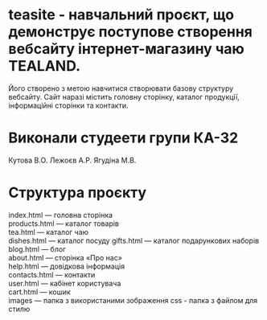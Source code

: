 # teasite - навчальний проєкт, що демонструє поступове створення вебсайту інтернет-магазину чаю TEALAND. 
Його створено з метою навчитися створювати базову структуру вебсайту.
Сайт наразі містить головну сторінку, каталог продукції, інформаційні сторінки та контакти.

# Виконали студеети групи КА-32 
Кутова В.О.
Лежоєв А.Р.
Ягудіна М.В.

# Структура проєкту
index.html — головна сторінка  
products.html — каталог товарів  
tea.html — каталог чаю  
dishes.html — каталог посуду
gifts.html — каталог подарункових наборів 
blog.html — блог  
about.html — сторінка «Про нас»  
help.html — довідкова інформація  
contacts.html — контакти  
user.html — кабінет користувача  
cart.html — кошик  
images — папка з використаними зображення
css - папка з файлом для стилю
